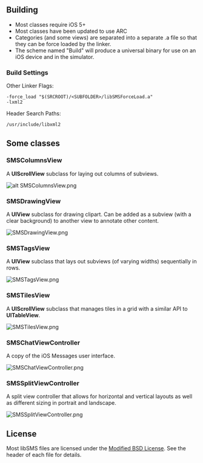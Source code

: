 ## Building

* Most classes require iOS 5+
* Most classes have been updated to use ARC
* Categories (and some views) are separated into a separate .a file so that they can be force loaded by the linker.
* The scheme named "Build" will produce a universal binary for use on an iOS device and in the simulator.

### Build Settings

Other Linker Flags:
	
	-force_load "$(SRCROOT)/<SUBFOLDER>/libSMSForceLoad.a"
	-lxml2

Header Search Paths:

	/usr/include/libxml2

## Some classes

### SMSColumnsView
A **UIScrollView** subclass for laying out columns of subviews.

![alt SMSColumnsView.png](http://github.com/silvermana/libSMS/raw/master/readme_images/SMSColumnsView.png)

### SMSDrawingView
A **UIView** subclass for drawing clipart. Can be added as a subview (with a clear background) to another view to annotate other content.

![SMSDrawingView.png](http://github.com/silvermana/libSMS/raw/master/readme_images/SMSDrawingView.png)

### SMSTagsView
A **UIView** subclass that lays out subviews (of varying widths) sequentially in rows.

![SMSTagsView.png](http://github.com/silvermana/libSMS/raw/master/readme_images/SMSTagsView.png)

### SMSTilesView
A **UIScrollView** subclass that manages tiles in a grid with a similar API to **UITableView**.

![SMSTilesView.png](http://github.com/silvermana/libSMS/raw/master/readme_images/SMSTilesView.png)

### SMSChatViewController
A copy of the iOS Messages user interface.

![SMSChatViewController.png](http://github.com/silvermana/libSMS/raw/master/readme_images/SMSChatViewController.png)

### SMSSplitViewController
A split view controller that allows for horizontal and vertical layouts as well as different sizing in portrait and landscape.

![SMSSplitViewController.png](http://github.com/silvermana/libSMS/raw/master/readme_images/SMSSplitViewController.png)

## License

Most libSMS files are licensed under the [Modified BSD License](http://en.wikipedia.org/wiki/BSD_license). See the header of each file for details.